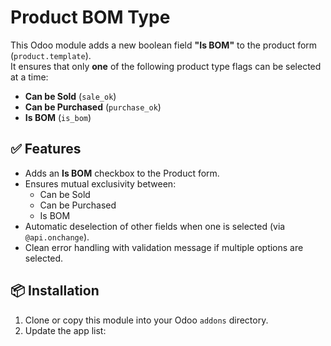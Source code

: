 # Product BOM Type

This Odoo module adds a new boolean field **"Is BOM"** to the product form (`product.template`).  
It ensures that only **one** of the following product type flags can be selected at a time:

- **Can be Sold** (`sale_ok`)
- **Can be Purchased** (`purchase_ok`)
- **Is BOM** (`is_bom`)

## ✅ Features

- Adds an **Is BOM** checkbox to the Product form.
- Ensures mutual exclusivity between:
  - Can be Sold
  - Can be Purchased
  - Is BOM
- Automatic deselection of other fields when one is selected (via `@api.onchange`).
- Clean error handling with validation message if multiple options are selected.

## 📦 Installation

1. Clone or copy this module into your Odoo `addons` directory.
2. Update the app list:
